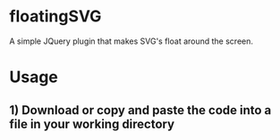 # floatingSVG

A simple JQuery plugin that makes SVG's float around the screen.

# Usage

## 1) Download or copy and paste the code into a file in your working directory

